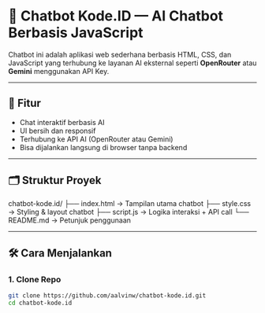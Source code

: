 # 🤖 Chatbot Kode.ID — AI Chatbot Berbasis JavaScript

Chatbot ini adalah aplikasi web sederhana berbasis HTML, CSS, dan JavaScript yang terhubung ke layanan AI eksternal seperti **OpenRouter** atau **Gemini** menggunakan API Key.

---

## 🚀 Fitur

- Chat interaktif berbasis AI
- UI bersih dan responsif
- Terhubung ke API AI (OpenRouter atau Gemini)
- Bisa dijalankan langsung di browser tanpa backend

---

## 🗂️ Struktur Proyek

chatbot-kode.id/
├── index.html       → Tampilan utama chatbot
├── style.css        → Styling & layout chatbot
├── script.js        → Logika interaksi + API call
└── README.md        → Petunjuk penggunaan

---

## 🛠️ Cara Menjalankan

### 1. Clone Repo

```bash
git clone https://github.com/aalvinw/chatbot-kode.id.git
cd chatbot-kode.id
